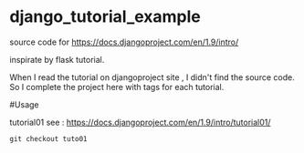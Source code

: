 # django_tutorial_example
source code  for    https://docs.djangoproject.com/en/1.9/intro/

inspirate by flask tutorial.

When I read the tutorial on djangoproject site , I didn't find the source code.
So I complete the project here with tags for each tutorial.

#Usage

tutorial01  see : https://docs.djangoproject.com/en/1.9/intro/tutorial01/

``` 
git checkout tuto01
```
